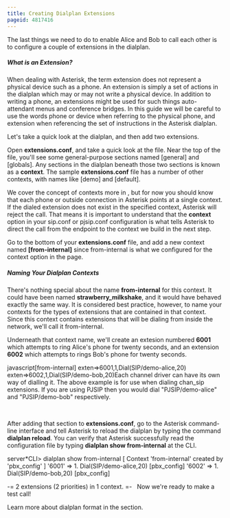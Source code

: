 ```yaml
---
title: Creating Dialplan Extensions
pageid: 4817416
---
```


The last things we need to do to enable Alice and Bob to call each other is to configure a couple of extensions in the dialplan.

##### What is an Extension?

When dealing with Asterisk, the term extension does not represent a physical device such as a phone. An extension is simply a set of actions in the dialplan which may or may not write a physical device. In addition to writing a phone, an extensions might be used for such things auto-attendant menus and conference bridges. In this guide we will be careful to use the words phone or device when referring to the physical phone, and extension when referencing the set of instructions in the Asterisk dialplan.

Let's take a quick look at the dialplan, and then add two extensions.

Open **extensions.conf**, and take a quick look at the file. Near the top of the file, you'll see some general-purpose sections named [general] and [globals]. Any sections in the dialplan beneath those two sections is known as a **context**. The sample **extensions.conf** file has a number of other contexts, with names like [demo] and [default].

We cover the concept of contexts more in , but for now you should know that each phone or outside connection in Asterisk points at a single context. If the dialed extension does not exist in the specified context, Asterisk will reject the call. That means it is important to understand that the **context** option in your sip.conf or pjsip.conf configuration is what tells Asterisk to direct the call from the endpoint to the context we build in the next step.

Go to the bottom of your **extensions.conf** file, and add a new context named **[from-internal]** since from-internal is what we configured for the context option in the  page.

##### Naming Your Dialplan Contexts

There's nothing special about the name **from-internal** for this context. It could have been named **strawberry\_milkshake**, and it would have behaved exactly the same way. It is considered best practice, however, to name your contexts for the types of extensions that are contained in that context. Since this context contains extensions that will be dialing from inside the network, we'll call it from-internal.

Underneath that context name, we'll create an extesion numbered **6001** which attempts to ring Alice's phone for twenty seconds, and an extension **6002** which attempts to rings Bob's phone for twenty seconds.

javascript[from-internal]
exten=>6001,1,Dial(SIP/demo-alice,20)
exten=>6002,1,Dial(SIP/demo-bob,20)Each channel driver can have its own way of dialling it. The above example is for use when dialing chan\_sip extensions. If you are using PJSIP then you would dial "PJSIP/demo-alice" and "PJSIP/demo-bob" respectively.

 

After adding that section to **extensions.conf**, go to the Asterisk command-line interface and tell Asterisk to reload the dialplan by typing the command **dialplan reload**. You can verify that Asterisk successfully read the configuration file by typing **dialplan show from-internal** at the CLI.

server\*CLI> dialplan show from-internal
[ Context 'from-internal' created by 'pbx\_config' ]
 '6001' => 1. Dial(SIP/demo-alice,20) [pbx\_config]
 '6002' => 1. Dial(SIP/demo-bob,20) [pbx\_config]

-= 2 extensions (2 priorities) in 1 context. =-  
Now we're ready to make a test call!

Learn more about dialplan format in the  section.

